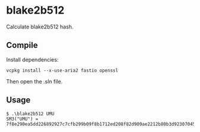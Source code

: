 # blake2b512

Calculate blake2b512 hash.

## Compile

Install dependencies:

```pwsh
vcpkg install --x-use-aria2 fastio openssl
```

Then open the .sln file.

## Usage

```pwsh
$ .\blake2b512 UMU
SM3("UMU") = 7f8e290ea5dd226892927c7cfb299b09f8b1712ed208f82d909ae2212b80b3d923070450ab176852591d07efc2f6b674dc421452761e22303f5d983f82951608
```

[openssl]: https://github.com/openssl/openssl
